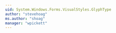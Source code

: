 ```yaml
---
uid: System.Windows.Forms.VisualStyles.GlyphType
author: "stevehoag"
ms.author: "shoag"
manager: "wpickett"
---
```

